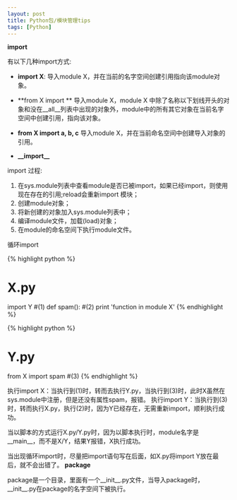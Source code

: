 ```yaml
---
layout: post
title: Python包/模块管理tips
tags: [Python]
---
```


**import**

有以下几种import方式:

+   **import X**:
导入module X，并在当前的名字空间创建引用指向该module对象。

+   **from X import **
导入module X，module X 中除了名称以下划线开头的对象和没在\_\_all\_\_列表中出现的对象外，module中的所有其它对象在当前名字空间中创建引用，指向该对象。

+   **from X import a, b, c**
导入module X，并在当前命名空间中创建导入对象的引用。

+   **\_\_import\_\_**

import 过程:

1.  在sys.module列表中查看module是否已被import，如果已经import，则使用现在存在的引用;reload会重新import 模块；
2.  创建module对象；
3.  将新创建的对象加入sys.module列表中；
4.  编译module文件，加载(load)对象；
5.  在module的命名空间下执行module文件。

循环import

{% highlight python %}
# X.py
import Y   #(1)
def spam(): #(2)
    print 'function in module X'
{% endhighlight %}

{% highlight python %}
# Y.py 
from X import spam #(3)
{% endhighlight %}

执行import X：当执行到(1)时，转而去执行Y.py，当执行到(3)时，此时X虽然在sys.module中注册，但是还没有属性spam，报错。
执行import Y：当执行到(3)时，转而执行X.py，执行(2)时，因为Y已经存在，无需重新import，顺利执行成功。

当以脚本的方式运行X.py/Y.py时，因为以脚本执行时，module名字是\_\_main\_\_，而不是X/Y，结果Y报错，X执行成功。

当出现循环import时，尽量把import语句写在后面，如X.py将import Y放在最后，就不会出错了。
**package**

package是一个目录，里面有一个\_\_init\_\_.py文件，当导入package时，\_\_init\_\_.py在package的名字空间下被执行。

